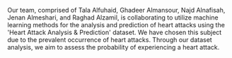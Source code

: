 Our team, comprised of Tala Alfuhaid, Ghadeer Almansour, Najd Alnafisah, Jenan Almeshari, and Raghad Alzamil, is collaborating to utilize machine learning methods for the analysis and prediction of heart attacks using the 'Heart Attack Analysis & Prediction' dataset. We have chosen this subject due to the prevalent occurrence of heart attacks. Through our dataset analysis, we aim to assess the probability of experiencing a heart attack.
